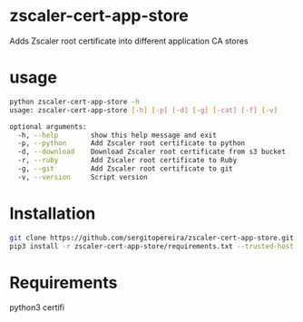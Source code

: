 # zscaler-cert-app-store
Adds Zscaler root certificate into different application CA stores


# usage
```bash
python zscaler-cert-app-store -h
usage: zscaler-cert-app-store [-h] [-p] [-d] [-g] [-cat] [-f] [-v]

optional arguments:
  -h, --help        show this help message and exit
  -p, --python      Add Zscaler root certificate to python
  -d, --download    Download Zscaler root certificate from s3 bucket
  -r, --ruby        Add Zscaler root certificate to Ruby
  -g, --git         Add Zscaler root certificate to git
  -v, --version     Script version
```

# Installation 
```bash
git clone https://github.com/sergitopereira/zscaler-cert-app-store.git
pip3 install -r zscaler-cert-app-store/requirements.txt --trusted-host pypi.org --trusted-host pypi.python.org --trusted-host files.pythonhosted.org
```


# Requirements
python3
certifi